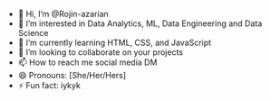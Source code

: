 - 👋 Hi, I’m @Rojin-azarian
- 👀 I’m interested in Data Analytics, ML, Data Engineering and Data Science
- 🌱 I’m currently learning HTML, CSS, and JavaScript
- 💞️ I’m looking to collaborate on your projects
- 📫 How to reach me social media DM
- 😄 Pronouns: [She/Her/Hers]
- ⚡ Fun fact: iykyk

<!---
Rojin-azarian/Rojin-azarian is a ✨ special ✨ repository because its `README.md` (this file) appears on your GitHub profile.
You can click the Preview link to take a look at your changes.
--->
